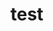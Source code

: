 # test
<i class="fab fa-accessible-icon"></i>
<i class="fab fa-accessible-icon"></i> <!-- 예시: Font Awesome에서 전구 아이콘 -->
